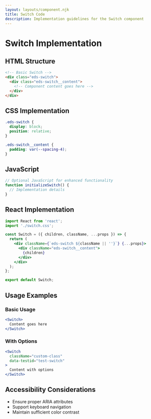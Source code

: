 ```yaml
---
layout: layouts/component.njk
title: Switch Code
description: Implementation guidelines for the Switch component
---
```


# Switch Implementation

## HTML Structure

```html
<!-- Basic Switch -->
<div class="eds-switch">
  <div class="eds-switch__content">
    <!-- Component content goes here -->
  </div>
</div>
```

## CSS Implementation

```css
.eds-switch {
  display: block;
  position: relative;
}

.eds-switch__content {
  padding: var(--spacing-4);
}
```

## JavaScript

```javascript
// Optional JavaScript for enhanced functionality
function initializeSwitch() {
  // Implementation details
}
```

## React Implementation

```jsx
import React from 'react';
import './switch.css';

const Switch = ({ children, className, ...props }) => {
  return (
    <div className={`eds-switch ${className || ''}`} {...props}>
      <div className="eds-switch__content">
        {children}
      </div>
    </div>
  );
};

export default Switch;
```

## Usage Examples

### Basic Usage

```jsx
<Switch>
  Content goes here
</Switch>
```

### With Options

```jsx
<Switch 
  className="custom-class"
  data-testid="test-switch"
>
  Content with options
</Switch>
```

## Accessibility Considerations

- Ensure proper ARIA attributes
- Support keyboard navigation
- Maintain sufficient color contrast
